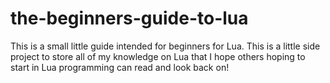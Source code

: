 # the-beginners-guide-to-lua
This is a small little guide intended for beginners for Lua. This is a little side project to store all of my knowledge on Lua that I hope others hoping to start in Lua programming can read and look back on!
